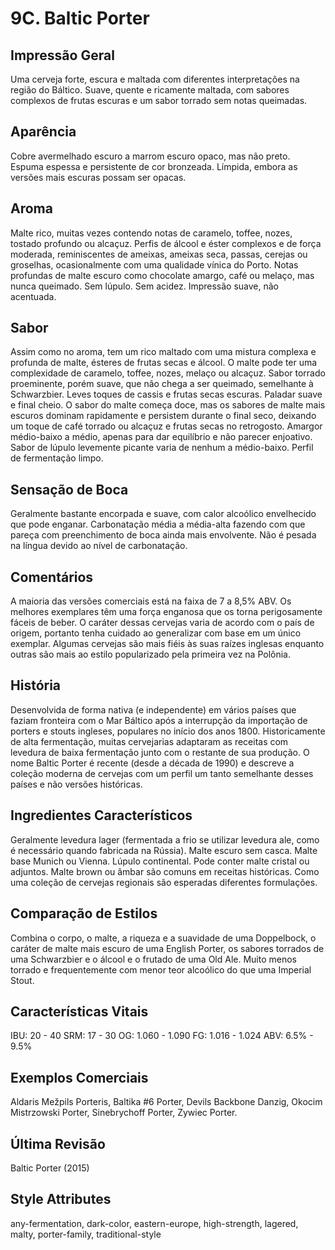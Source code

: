 # 9C. Baltic Porter

## Impressão Geral

Uma cerveja forte, escura e maltada com diferentes interpretações na região do Báltico. Suave, quente e ricamente maltada, com sabores complexos de frutas escuras e um sabor torrado sem notas queimadas.

## Aparência

Cobre avermelhado escuro a marrom escuro opaco, mas não preto. Espuma espessa e persistente de cor bronzeada. Límpida, embora as versões mais escuras possam ser opacas.

## Aroma

Malte rico, muitas vezes contendo notas de caramelo, toffee, nozes, tostado profundo ou alcaçuz. Perfis de álcool e éster complexos e de força moderada, reminiscentes de ameixas, ameixas seca, passas, cerejas ou groselhas, ocasionalmente com uma qualidade vínica do Porto. Notas profundas de malte escuro como chocolate amargo, café ou melaço, mas nunca queimado. Sem lúpulo. Sem acidez. Impressão suave, não acentuada.

## Sabor

Assim como no aroma, tem um rico maltado com uma mistura complexa e profunda de malte, ésteres de frutas secas e álcool. O malte pode ter uma complexidade de caramelo, toffee, nozes, melaço ou alcaçuz. Sabor torrado proeminente, porém suave, que não chega a ser queimado, semelhante à Schwarzbier. Leves toques de cassis e frutas secas escuras. Paladar suave e final cheio. O sabor do malte começa doce, mas os sabores de malte mais escuros dominam rapidamente e persistem durante o final seco, deixando um toque de café torrado ou alcaçuz e frutas secas no retrogosto. Amargor médio-baixo a médio, apenas para dar equilíbrio e não parecer enjoativo. Sabor de lúpulo levemente picante varia de nenhum a médio-baixo. Perfil de fermentação limpo.

## Sensação de Boca

Geralmente bastante encorpada e suave, com calor alcoólico envelhecido que pode enganar. Carbonatação média a média-alta fazendo com que pareça com preenchimento de boca ainda mais envolvente. Não é pesada na língua devido ao nível de carbonatação.

## Comentários

A maioria das versões comerciais está na faixa de 7 a 8,5% ABV. Os melhores exemplares têm uma força enganosa que os torna perigosamente fáceis de beber. O caráter dessas cervejas varia de acordo com o país de origem, portanto tenha cuidado ao generalizar com base em um único exemplar. Algumas cervejas são mais fiéis às suas raízes inglesas enquanto outras são mais ao estilo popularizado pela primeira vez na Polônia.

## História

Desenvolvida de forma nativa (e independente) em vários países que faziam fronteira com o Mar Báltico após a interrupção da importação de porters e stouts ingleses, populares no início dos anos 1800. Historicamente de alta fermentação, muitas cervejarias adaptaram as receitas com levedura de baixa fermentação junto com o restante de sua produção. O nome Baltic Porter é recente (desde a década de 1990) e descreve a coleção moderna de cervejas com um perfil um tanto semelhante desses países e não versões históricas.

## Ingredientes Característicos

Geralmente levedura lager (fermentada a frio se utilizar levedura ale, como é necessário quando fabricada na Rússia). Malte escuro sem casca. Malte base Munich ou Vienna. Lúpulo continental. Pode conter malte cristal ou adjuntos. Malte brown ou âmbar são comuns em receitas históricas. Como uma coleção de cervejas regionais são esperadas diferentes formulações.

## Comparação de Estilos

Combina o corpo, o malte, a riqueza e a suavidade de uma Doppelbock, o caráter de malte mais escuro de uma English Porter, os sabores torrados de uma Schwarzbier e o álcool e o frutado de uma Old Ale. Muito menos torrado e frequentemente com menor teor alcoólico do que uma Imperial Stout.

## Características Vitais

IBU: 20 - 40
SRM: 17 - 30
OG: 1.060 - 1.090
FG: 1.016 - 1.024
ABV: 6.5% - 9.5%

## Exemplos Comerciais

Aldaris Mežpils Porteris, Baltika #6 Porter, Devils Backbone Danzig, Okocim Mistrzowski Porter, Sinebrychoff Porter, Zywiec Porter.

## Última Revisão

Baltic Porter (2015)

## Style Attributes

any-fermentation, dark-color, eastern-europe, high-strength, lagered, malty, porter-family, traditional-style

